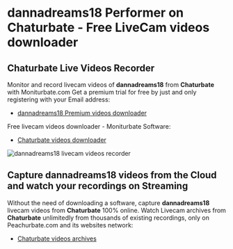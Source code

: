 # dannadreams18 Performer on Chaturbate - Free LiveCam videos downloader

## Chaturbate Live Videos Recorder

Monitor and record livecam videos of **dannadreams18** from **Chaturbate** with Moniturbate.com
Get a premium trial for free by just and only registering with your Email address:
* [dannadreams18 Premium videos downloader](https://moniturbate.com/request-demo-licence-key.html)

Free livecam videos downloader - Moniturbate Software:
* [Chaturbate videos downloader](https://moniturbate.com/moniturbate-download-software.html)

![dannadreams18 livecam videos recorder](https://peachurnet.com/templates/moniturbate-software.png)


## Capture dannadreams18 videos from the Cloud and watch your recordings on Streaming

Without the need of downloading a software, capture **dannadreams18** livecam videos from **Chaturbate** 100% online.
Watch Livecam archives from **Chaturbate** unlimitedly from thousands of existing recordings, only on Peachurbate.com and its websites network:
* [Chaturbate videos archives](https://peachurnet.com/)